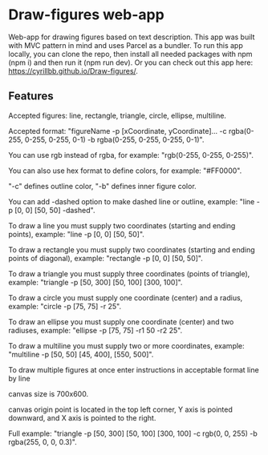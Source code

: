 # Draw-figures web-app

Web-app for drawing figures based on text description. This app was built with MVC pattern in mind and uses Parcel as a bundler.
To run this app locally, you can clone the repo, then install all needed packages with npm (npm i) and then run it (npm run dev).
Or you can check out this app here: https://cyrillbb.github.io/Draw-figures/.

## Features

Accepted figures: line, rectangle, triangle, circle, ellipse, multiline.

Accepted format:
"figureName -p [xCoordinate, yCoordinate]... -c rgba(0-255, 0-255, 0-255, 0-1) -b rgba(0-255, 0-255, 0-255, 0-1)".

You can use rgb instead of rgba, for example: "rgb(0-255, 0-255, 0-255)".

You can also use hex format to define colors, for example: "#FF0000".

"-c" defines outline color, "-b" defines inner figure color.

You can add -dashed option to make dashed line or outline, example:
"line -p [0, 0] [50, 50] -dashed".

To draw a line you must supply two coordinates (starting and ending points), example:
"line -p [0, 0] [50, 50]".

To draw a rectangle you must supply two coordinates (starting and ending points of diagonal), example:
"rectangle -p [0, 0] [50, 50]".

To draw a triangle you must supply three coordinates (points of triangle), example:
"triangle -p [50, 300] [50, 100] [300, 100]".

To draw a circle you must supply one coordinate (center) and a radius, example:
"circle -p [75, 75] -r 25".

To draw an ellipse you must supply one coordinate (center) and two radiuses, example:
"ellipse -p [75, 75] -r1 50 -r2 25".

To draw a multiline you must supply two or more coordinates, example:
"multiline -p [50, 50] [45, 400], [550, 500]".

To draw multiple figures at once enter instructions in acceptable format line by line

canvas size is 700x600.

canvas origin point is located in the top left corner, Y axis is pointed downward, and X axis is pointed to the right.

Full example: "triangle -p [50, 300] [50, 100] [300, 100] -c rgb(0, 0, 255) -b rgba(255, 0, 0, 0.3)".